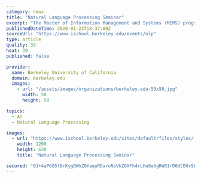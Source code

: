 ```yaml
---
category: news
title: "Natural Language Processing Seminar"
excerpt: "The Master of Information Management and Systems (MIMS) program educates information professionals to provide leadership for an information-driven world. The Master of Information and Data Science (MIDS) is an online degree preparing data science professionals to solve real-world problems. The Master of Information and Cybersecurity (MICS) is ..."
publishedDateTime: 2020-01-23T18:37:00Z
sourceUrl: "https://www.ischool.berkeley.edu/events/nlp"
type: article
quality: 39
heat: 39
published: false

provider:
  name: Berkeley University of California
  domain: berkeley.edu
  images:
    - url: "/assets/images/organizations/berkeley.edu-50x50.jpg"
      width: 50
      height: 50

topics:
  - AI
  - Natural Language Processing

images:
  - url: "https://www.ischool.berkeley.edu/sites/default/files/styles/facebook_image/public/sather-gate-events-header_0.jpg?itok=vcNlVY9f"
    width: 1200
    height: 630
    title: "Natural Language Processing Seminar"

secured: "0J+4aP6O5lBrKygBWhZ0YaquRDaroNsVkZOXFh4rLHa9a6gRW81rD0dCB0r9HrhhU90k60YFQOZvyc2qriSzhQmDsEIrKsAS5oQYXNycZm8IdHxMpWVSvGvOKA6krmOGdyes8je3tZHRsriFYqx2quLCu3A7+Ah7J7nUux3l65+Myt4U5i3f/zh2Xe/412KE5DORfhACJqUgoNhqCrsPtMlsLXGIx1nAOKAhSTkJ7/oxCZjWUFMBB5lGyYcf6W01fHijgnccDhshuicRBWOBPQ4R9A1l3gpTorjc9beLq1cTs9ucVzsRcHPbXdf5SojonapyccCuDkvrAIxVRRBDsyLaXHX12ZtCdfUhKnRsr6mLYwVu0+rQwiYYbte4xaapPjAwWJa1SbzGnv8zLEVgpcj8yWeLarj3AKoRAg9TLM9uSRGNHztB30riyFwYhKx2VQQqGZtfBZKrsRnOfAoh+A6KxzU4rBliwJRuayqN73Y=;seqMQaTFEEiyTsFHhAiMsg=="
---
```


